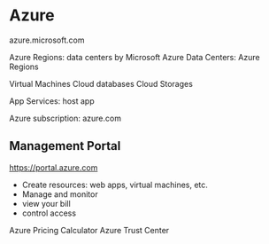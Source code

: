 # Azure
azure.microsoft.com

Azure Regions: data centers by Microsoft
Azure Data Centers: Azure Regions

Virtual Machines
Cloud databases
Cloud Storages


App Services: host app

Azure subscription: azure.com
## Management Portal
https://portal.azure.com
* Create resources: web apps, virtual machines, etc.
* Manage and monitor
* view your bill
* control access

Azure Pricing Calculator
Azure Trust Center

